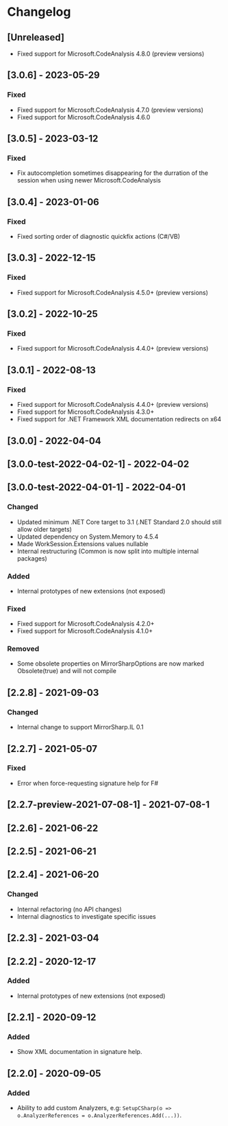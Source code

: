 # Changelog

## [Unreleased]

- Fixed support for Microsoft.CodeAnalysis 4.8.0 (preview versions)

## [3.0.6] - 2023-05-29

### Fixed
- Fixed support for Microsoft.CodeAnalysis 4.7.0 (preview versions)
- Fixed support for Microsoft.CodeAnalysis 4.6.0

## [3.0.5] - 2023-03-12

### Fixed
- Fix autocompletion sometimes disappearing for the durration of the session when using newer Microsoft.CodeAnalysis

## [3.0.4] - 2023-01-06

### Fixed
- Fixed sorting order of diagnostic quickfix actions (C#/VB)

## [3.0.3] - 2022-12-15

### Fixed
- Fixed support for Microsoft.CodeAnalysis 4.5.0+ (preview versions)

## [3.0.2] - 2022-10-25

### Fixed
- Fixed support for Microsoft.CodeAnalysis 4.4.0+ (preview versions)

## [3.0.1] - 2022-08-13

### Fixed
- Fixed support for Microsoft.CodeAnalysis 4.4.0+ (preview versions)
- Fixed support for Microsoft.CodeAnalysis 4.3.0+
- Fixed support for .NET Framework XML documentation redirects on x64

## [3.0.0] - 2022-04-04
## [3.0.0-test-2022-04-02-1] - 2022-04-02
## [3.0.0-test-2022-04-01-1] - 2022-04-01

### Changed
- Updated minimum .NET Core target to 3.1 (.NET Standard 2.0 should still allow older targets)
- Updated dependency on System.Memory to 4.5.4
- Made WorkSession.Extensions values nullable
- Internal restructuring (Common is now split into multiple internal packages)

### Added
- Internal prototypes of new extensions (not exposed)

### Fixed
- Fixed support for Microsoft.CodeAnalysis 4.2.0+
- Fixed support for Microsoft.CodeAnalysis 4.1.0+

### Removed
- Some obsolete properties on MirrorSharpOptions are now marked Obsolete(true) and will not compile

## [2.2.8] - 2021-09-03

### Changed
- Internal change to support MirrorSharp.IL 0.1

## [2.2.7] - 2021-05-07

### Fixed
- Error when force-requesting signature help for F#

## [2.2.7-preview-2021-07-08-1] - 2021-07-08-1
## [2.2.6] - 2021-06-22
## [2.2.5] - 2021-06-21
## [2.2.4] - 2021-06-20

### Changed
- Internal refactoring (no API changes)
- Internal diagnostics to investigate specific issues

## [2.2.3] - 2021-03-04
## [2.2.2] - 2020-12-17

### Added
- Internal prototypes of new extensions (not exposed)

## [2.2.1] - 2020-09-12

### Added
- Show XML documentation in signature help.

## [2.2.0] - 2020-09-05

### Added
- Ability to add custom Analyzers, e.g: `SetupCSharp(o => o.AnalyzerReferences = o.AnalyzerReferences.Add(...))`.